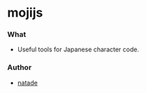 # mojijs #

### What ####
- Useful tools for Japanese character code.

### Author ###
- [natade](https://twitter.com/natadea)

